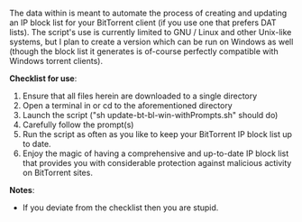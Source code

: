 The data within is meant to automate the process of creating and updating an IP block list for your BitTorrent client (if you use one that prefers DAT lists). The script's use is currently limited to GNU / Linux and other Unix-like systems, but I plan to create a version which can be run on Windows as well (though the block list it generates is of-course perfectly compatible with Windows torrent clients).

**Checklist for use**:
1. Ensure that all files herein are downloaded to a single directory
2. Open a terminal in or cd to the aforementioned directory
3. Launch the script ("sh update-bt-bl-win-withPrompts.sh" should do)
4. Carefully follow the prompt(s)
5. Run the script as often as you like to keep your BitTorrent IP block list up to date.
6. Enjoy the magic of having a comprehensive and up-to-date IP block list that provides you with considerable protection against malicious activity on BitTorrent sites.


**Notes**:
- If you deviate from the checklist then you are stupid.
